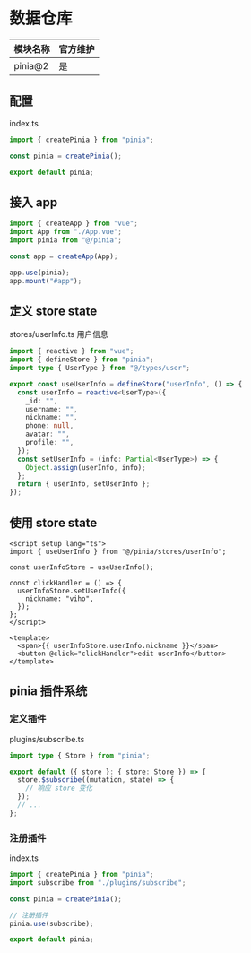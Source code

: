 # 数据仓库

| 模块名称 | 官方维护 |
| -------- | -------- |
| pinia@2  | 是       |

## 配置

index.ts

```ts
import { createPinia } from "pinia";

const pinia = createPinia();

export default pinia;
```

## 接入 app

```ts
import { createApp } from "vue";
import App from "./App.vue";
import pinia from "@/pinia";

const app = createApp(App);

app.use(pinia);
app.mount("#app");
```

## 定义 store state

stores/userInfo.ts 用户信息

```ts
import { reactive } from "vue";
import { defineStore } from "pinia";
import type { UserType } from "@/types/user";

export const useUserInfo = defineStore("userInfo", () => {
  const userInfo = reactive<UserType>({
    _id: "",
    username: "",
    nickname: "",
    phone: null,
    avatar: "",
    profile: "",
  });
  const setUserInfo = (info: Partial<UserType>) => {
    Object.assign(userInfo, info);
  };
  return { userInfo, setUserInfo };
});
```

## 使用 store state

```vue
<script setup lang="ts">
import { useUserInfo } from "@/pinia/stores/userInfo";

const userInfoStore = useUserInfo();

const clickHandler = () => {
  userInfoStore.setUserInfo({
    nickname: "viho",
  });
};
</script>

<template>
  <span>{{ userInfoStore.userInfo.nickname }}</span>
  <button @click="clickHandler">edit userInfo</button>
</template>
```

## pinia 插件系统

### 定义插件

plugins/subscribe.ts

```ts
import type { Store } from "pinia";

export default ({ store }: { store: Store }) => {
  store.$subscribe((mutation, state) => {
    // 响应 store 变化
  });
  // ...
};
```

### 注册插件

index.ts

```ts
import { createPinia } from "pinia";
import subscribe from "./plugins/subscribe";

const pinia = createPinia();

// 注册插件
pinia.use(subscribe);

export default pinia;
```
